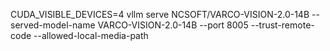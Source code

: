 CUDA_VISIBLE_DEVICES=4 vllm serve NCSOFT/VARCO-VISION-2.0-14B --served-model-name VARCO-VISION-2.0-14B --port 8005 --trust-remote-code --allowed-local-media-path